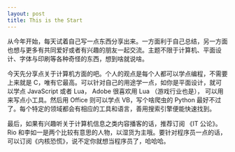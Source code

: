 ```yaml
---
layout: post
title: This is the Start
---
```

从今年开始，每天试着自己写一点东西分享出来。一方面利于自己总结，另一方面也想与更多有共同爱好或者有兴趣的朋友一起交流。主题不限于计算机、平面设计、字体与印刷等各种奇怪的东西，想到啥就说啥。

今天先分享点关于计算机方面的吧。个人的观点是每个人都可以学点编程，不需要上来就是 C，唯有它最高。可以针对自己的用途学一点，如你是平面设计，就可以学点 JavaScript 或者 Lua， Adobe 很喜欢用 Lua （游戏行业也是）， 可以用来写点小工具。然后用 Office 则可以学点 VB，写个啥爬虫的 Python 最好不过了。每个特定的领域都会有相应的工具和语言，善用搜索引擎便能快速找到。

最后，如果有兴趣听关于计算机信息之类内容播客的话，推荐订阅 《IT 公论》。Rio 和李如一是两个比较有意思的人物，以湿货为主哦。要针对程序员一点的话，可以订阅《内核恐慌》，说不定你就想当程序员了，哈哈哈。
